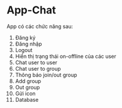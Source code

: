 # App-Chat

App có các chức năng sau:
1. Đăng ký
2. Đăng nhập
3. Logout
3. Hiển thị trạng thái on-offline của các user
4. Chat user to user
5. Chat user to group
6. Thông báo join/out group
7. Add group
8. Out group
9. Gửi icon
10. Database
